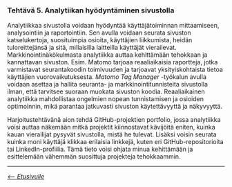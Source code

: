 ### **Tehtävä 5. Analytiikan hyödyntäminen sivustolla**

 Analytiikkaa sivustolla voidaan hyödyntää käyttäjätoiminnan mittaamiseen, analysointiin ja raportointiin. 
 Sen avulla voidaan seurata sivuston katselukertoja, suosituimpia osioita, käyttäjien liikkumista, heidän tuloreittejänsä ja sitä, millaisilla laitteilla käyttäjät vierailevat. Markkinointinäkökulmasta analytiikka auttaa kehittämään tehokkaan ja kannattavan sivuston. Esim. Matomo tarjoaa reaaliaikaisia raportteja, jotka varmistavat seurantakoodin toimivuuden ja tarjoavat yksityiskohtaista tietoa käyttäjien vuorovaikutuksesta. *Matomo Tag Manager* -työkalun avulla voidaan asettaa ja hallita seuranta- ja markkinointitunnisteita sivustolla ilman, että tarvitsee suoraan muokata sivuston koodia. Reaaliaikainen analytiikka mahdollistaa ongelmien nopean tunnistamisen ja osioiden optimoinnin, mikä parantaa jatkuvasti sivuston käytettävyyttä ja näkyvyyttä.

Harjoitustehtävänä aion tehdä GitHub-projektien portfolio, jossa analytiikka voisi auttaa näkemään mitkä projektit kiinnostavat kävijöitä eniten, kuinka kauan vierailijat pysyvät sivustolla, mistä he tulevat. 
Lisäksi voisin seurata kuinka moni käyttäjä klikkaa erilaisia linkkejä, kuten eri GitHub-repositorioita tai LinkedIn-profiilia. Tämä tieto voisi ohjata minua kehittämään ja esittelemään vähemmän suosittuja projekteja tehokkaammin.


---
*[<-- Etusivulle](index.md)*